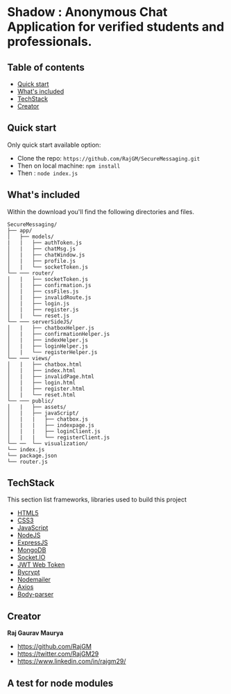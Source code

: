 # Shadow : Anonymous Chat Application for verified students and professionals. 

## Table of contents

- [Quick start](#quick-start)
- [What's included](#whats-included)
- [TechStack](#TechStack)
- [Creator](#creator)

## Quick start

Only quick start available option:

- Clone the repo: `https://github.com/RajGM/SecureMessaging.git`
- Then on local machine: `npm install`
- Then : `node index.js`

## What's included

Within the download you'll find the following directories and files.

```text
SecureMessaging/
├── app/
│   ├── models/
|   |   ├── authToken.js
│   |   ├── chatMsg.js
│   |   ├── chatWindow.js
│   |   ├── profile.js
│   |   └── socketToken.js
└── ─── router/
│   |   ├── socketToken.js
│   |   ├── confirmation.js
│   |   ├── cssFiles.js
│   |   ├── invalidRoute.js
│   |   ├── login.js
│   |   ├── register.js
│   |   └── reset.js
└── ─── serverSideJS/
│   |   ├── chatboxHelper.js
│   |   ├── confirmationHelper.js
│   |   ├── indexHelper.js
│   |   ├── loginHelper.js
│   |   └── registerHelper.js
└── ─── views/
│   |   ├── chatbox.html
│   |   ├── index.html
│   |   ├── invalidPage.html
│   |   ├── login.html
│   |   ├── register.html
│   |   └── reset.html
└── ─── public/
│   |   ├── assets/
│   |   ├── javaScript/
│   |   |   ├── chatbox.js
│   |   |   ├── indexpage.js
│   |   |   ├── loginClient.js
│   |   |   └── registerClient.js
└── ──  └── visualization/
└── index.js
└── package.json
└── router.js
```

## TechStack
This section list frameworks, libraries used to build this project 

* [HTML5](https://html5.org/)
* [CSS3](https://www.w3.org/Style/CSS/Overview.en.html)
* [JavaScript](https://www.javascript.com/)
* [NodeJS](https://nodejs.org/en/)
* [ExpressJS](https://expressjs.com/)
* [MongoDB](https://www.mongodb.com/)
* [Socket.IO](https://socket.io/)
* [JWT Web Token](https://jwt.io/)
* [Bycrypt](https://www.npmjs.com/package/bcrypt)
* [Nodemailer](https://nodemailer.com/)
* [Axios](https://www.npmjs.com/package/axios)
* [Body-parser](https://www.npmjs.com/package/body-parser)

## Creator

**Raj Gaurav Maurya**

- <https://github.com/RajGM>
- <https://twitter.com/RajGM29>
- <https://www.linkedin.com/in/rajgm29/>

## A test for node modules